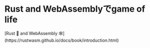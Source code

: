 
<h1>Rust and WebAssemblyでgame of life</h1>
[Rust 🦀 and WebAssembly 🕸](https://rustwasm.github.io/docs/book/introduction.html)
